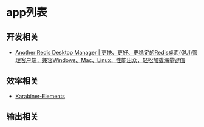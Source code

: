 # app列表

## 开发相关
- [Another Redis Desktop Manager | 更快、更好、更稳定的Redis桌面(GUI)管理客户端，兼容Windows、Mac、Linux，性能出众，轻松加载海量键值](https://goanother.com/cn/)

## 效率相关
- [Karabiner-Elements](https://karabiner-elements.pqrs.org/)


## 输出相关

